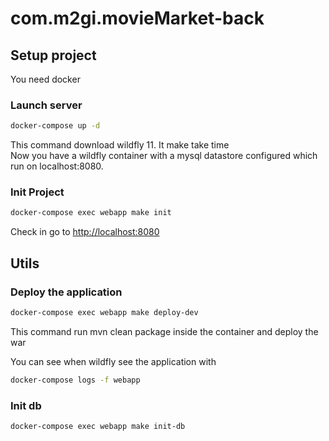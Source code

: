 # com.m2gi.movieMarket-back

## Setup project

You need docker

### Launch server
``` bash
docker-compose up -d
```

This command download wildfly 11. It make take time <br />
Now you have a wildfly container with a mysql datastore configured which run on localhost:8080.

### Init Project
```bash
docker-compose exec webapp make init
```

Check in go to [http://localhost:8080](http://localhost:8080)
## Utils
### Deploy the application

```bash
docker-compose exec webapp make deploy-dev
```
This command run mvn clean package inside the container and deploy the war

You can see when wildfly see the application with

```bash
docker-compose logs -f webapp
```

### Init db
```bash
docker-compose exec webapp make init-db
```
